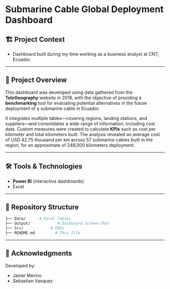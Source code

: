 # Submarine Cable Global Deployment Dashboard

## 🏗️ Project Context  
- Dashboard built during my time working as a business analyst at CNT, Ecuador. 

---

## 📌 Project Overview  

This dashboard was developed using data gathered from the **TeleGeography** website in 2018, with the objective of providing a **benchmarking** tool for evaluating potential alternatives in the future deployment of a submarine cable in Ecuador.

It integrates multiple tables—covering regions, landing stations, and suppliers—and consolidates a wide range of information, including cost data. Custom measures were created to calculate **KPIs** such as cost per kilometer and total kilometers built. The analysis revealed an average cost of USD 42.75 thousand per km across 57 submarine cables built in the region, for an approximate of 248,000 kilometers deployment.

---

## 🛠 Tools & Technologies  
- **Power BI** (interactive dashboards)
- Excel  

---

## 📂 Repository Structure  
```bash
├── Data/      # Excel Tables
├── Output/            # Dashboard Screen-Shot
├── Src/            # PBIx
├── README.md         # This file
```

---

## 🙌 Acknowledgments  
Developed by:  
- Javier Merino  
- Sebastian Vasquez
